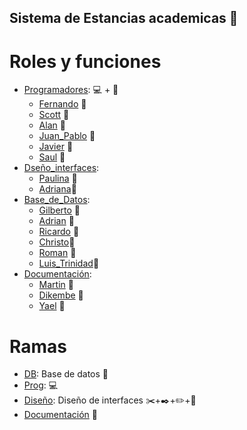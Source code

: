 ## Sistema de Estancias academicas :school:

# Roles y funciones

- [Programadores](#Programadores): :computer: + :boy:
  - [Fernando](#Fernando) :boy:
  - [Scott](#Scott) :boy:
  - [Alan](#Alan) :boy:
  - [Juan_Pablo](#Juan_Pablo) :boy:
  - [Javier](#Javier) :boy:
  - [Saul](#Saul) :boy:
- [Dseño_interfaces](#Diseño_interfaces):
  - [Paulina](#Paulina) :woman:
  - [Adriana](#Adriana):girl:
- [Base_de_Datos](#Base_de_Datos):
  - [Gilberto](#Gilberto) :boy:
  - [Adrian](#Adrian) :boy:
  - [Ricardo](#Ricardo) :man:
  - [Christo](#Christo):man:
  - [Roman](#Roman) :boy:
  - [Luis_Trinidad](#Luis_Trinidad):boy:
- [Documentación](#Documentacion):
  - [Martin](#Martin) :boy:
  - [Dikembe](#Dikembe) :boy:
  - [Yael](#Yael) :boy:

# Ramas

- [DB](#DB): Base de datos 💾
- [Prog](#Programadores): :computer:
- [Diseño](#Diseño): Diseño de interfaces :scissors:+:black_nib:+:pencil2:+:space_invader:
- [Documentación](#Documentacion) :book:
